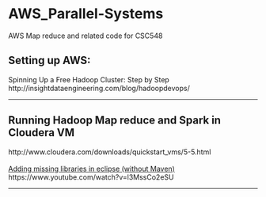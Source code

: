 # AWS_Parallel-Systems
AWS Map reduce and related code for CSC548


<h2>Setting up AWS:</h2>
Spinning Up a Free Hadoop Cluster: Step by Step
http://insightdataengineering.com/blog/hadoopdevops/
<hr>
<h2>Running Hadoop Map reduce and Spark in Cloudera VM</h2>
http://www.cloudera.com/downloads/quickstart_vms/5-5.html <br>
<br><u>Adding missing libraries in eclipse (without Maven)</u> 
https://www.youtube.com/watch?v=l3MssCo2eSU
<hr>
